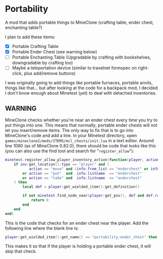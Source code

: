 # Portability
A mod that adds portable things to MineClone (crafting table, ender chest, enchanting table?)

I plan to add these items:
- [x] Portable Crafting Table
- [x] Portable Ender Chest (see warning below)
- [ ] Portable Enchanting Table (Upgradable by crafting with bookshelves, downgradable by crafting too)
- [ ] Maybe a teleportation device (similar to travelnet formspec on right-click, plus add/remove buttons)

I was originally going to add things like portable furnaces, portable anvils, things like that... but after looking at the code for a backpack mod, I decided I don't know enough about Minetest (yet) to deal with detached inventories.

## WARNING
MineClone checks whether you're near an ender chest every time you try to put things into one. This means that *normally*, portable ender chests will not let you insert/remove items. The only way to fix that is to go into MineClone's code and add a line. In your Minetest directory, open `games/mineclone2/mods/ITEMS/mcl_chests/init.lua` in a text editor. Around line 1060 (as of MineClone 0.82.0), there should be code that looks like this (you can also use the find tool and search for "`register_allow`"):
```lua
minetest.register_allow_player_inventory_action(function(player, action, inv, info)
	if inv:get_location().type == "player" and (
		   action == "move" and (info.from_list == "enderchest" or info.to_list == "enderchest")
		or action == "put"  and  info.listname  == "enderchest"
		or action == "take" and  info.listname  == "enderchest"
	) then
		local def = player:get_wielded_item():get_definition()

		if not minetest.find_node_near(player:get_pos(), def and def.range or ItemStack():get_definition().range, "mcl_chests:ender_chest_small", true) then
			return 0
		end
	end
end)
```
This is the code that checks for an ender chest near the player. Add the following line where the blank line is:
```lua
player:get_wielded_item():get_name() == "portability:ender_chest" then return end
```
This makes it so that if the player is holding a portable ender chest, it will skip that check.
